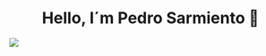 <div align="center">
  <h1 align="center">Hello, I´m Pedro Sarmiento 👋</h1>
</div>
<img src="https://imgur.com/a/GDCf3Jy">




<!--


- 🔭 I’m currently working on ...
- 🌱 I’m currently learning ...
- 👯 I’m looking to collaborate on ...
- 🤔 I’m looking for help with ...
- 💬 Ask me about ...
- 📫 How to reach me: ...
- 😄 Pronouns: ...
- ⚡ Fun fact: ...
-->
